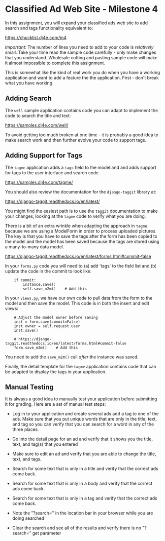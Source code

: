 Classified Ad Web Site - Milestone 4
====================================

In this assignment, you will expand your classified ads web site to add search and tags
functionality equivalent to:

https://chucklist.dj4e.com/m4

*Important*: The number of lines you need to add to your code is *relatively* small.  Take your time
read the sample code carefully - only make changes that you understand.  Wholesale cutting and
pasting sample code will make it almost impossible to complete this assignment.

This is somewhat like the kind of real work you do when you have a working application and want to add a feature
the the application.  First - don't break what you have working.

Adding Search
-------------

The `well` sample application contains code you can adapt to implement the code to search
the title and text:

https://samples.dj4e.com/well/

To avoid getting too much broken at one time - it is probably a good idea to make search work
and then further evolve your code to support tags.

Adding Support for Tags
-----------------------

The `tagme` application adds a `tags` field to the model and and adds support for tags
to the user interface and search code.

https://samples.dj4e.com/tagme/

You should also review the documentation for the `django-taggit` library at:

https://django-taggit.readthedocs.io/en/latest/

You might find the easiest path is to use the `taggit` documentation to make your changes,
looking at the `tagme` code to verify what you are doing.

There is a bit of an extra wrinkle when adapting the approach in `tagme` because we are
using a ModelForm in order to process uploaded pictures.  The key is that you have to
save the tags after the form has been copied to the model and the model has been saved because
the tags are stored using a many-to-many data model.

https://django-taggit.readthedocs.io/en/latest/forms.html#commit-false

In your `forms.py` code you will need to (a) add 'tags' to the field list and (b) update the
code in the commit to look like:

        if commit:
            instance.save()
            self.save_m2m()    # Add this

In your `views.py`, we have our own code to pull data from the form to the model and then
save the model.  This code is in both the insert and edit views:

        # Adjust the model owner before saving
        inst = form.save(commit=False)
        inst.owner = self.request.user
        inst.save()

        # https://django-taggit.readthedocs.io/en/latest/forms.html#commit-false
        form.save_m2m()    # Add this

You need to add the `save_m2m()` call *after* the instance was saved.

Finally, the detail template for the `tagme` application contains code that can be adapted to display the tags in your application.

Manual Testing
--------------

It is always a good idea to manually test your application before submitting it for grading.  Here
are a set of manual test steps:

* Log in to your application and create several ads add a tag to one of the ads.  Make sure that
you put unique words that are only in the title, text, and tag so you can verify that you can search
for a word in any of the three places.

* Go into the detail page for an ad and verify that it shows you the title, text, and tag(s) that you entered

* Make sure to edit an ad and verify that you are able to change the title, text, and tags.

* Search for some text that is only in a title and verify that the correct ads come back.

* Search for some text that is only in a body and verify that the correct ads come back.

* Search for some text that is only in a tag and verify that the correct ads come back.

* Note the "?search=" in the location bar in your browser while you are doing searched

* Clear the search and see all of the results and verify there is no "?search=" get parameter
